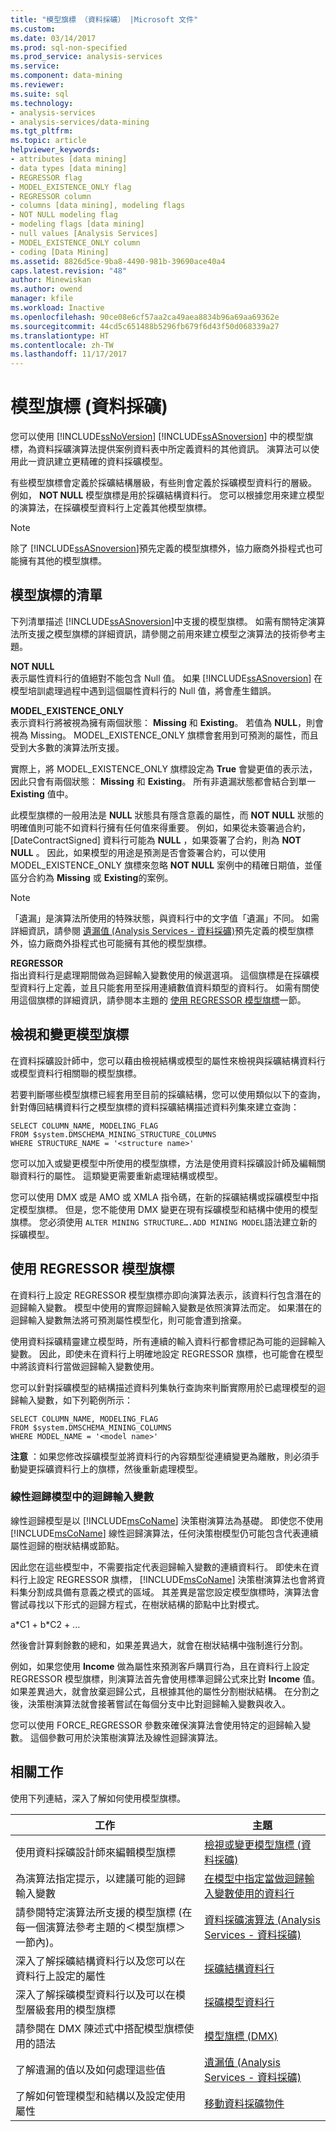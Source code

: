 ```yaml
---
title: "模型旗標 （資料採礦） |Microsoft 文件"
ms.custom: 
ms.date: 03/14/2017
ms.prod: sql-non-specified
ms.prod_service: analysis-services
ms.service: 
ms.component: data-mining
ms.reviewer: 
ms.suite: sql
ms.technology:
- analysis-services
- analysis-services/data-mining
ms.tgt_pltfrm: 
ms.topic: article
helpviewer_keywords:
- attributes [data mining]
- data types [data mining]
- REGRESSOR flag
- MODEL_EXISTENCE_ONLY flag
- REGRESSOR column
- columns [data mining], modeling flags
- NOT NULL modeling flag
- modeling flags [data mining]
- null values [Analysis Services]
- MODEL_EXISTENCE_ONLY column
- coding [Data Mining]
ms.assetid: 8826d5ce-9ba8-4490-981b-39690ace40a4
caps.latest.revision: "48"
author: Minewiskan
ms.author: owend
manager: kfile
ms.workload: Inactive
ms.openlocfilehash: 90ce08e6cf57aa2ca49aea8834b96a69aa69362e
ms.sourcegitcommit: 44cd5c651488b5296fb679f6d43f50d068339a27
ms.translationtype: HT
ms.contentlocale: zh-TW
ms.lasthandoff: 11/17/2017
---
```

# <a name="modeling-flags-data-mining"></a>模型旗標 (資料採礦)
  您可以使用 [!INCLUDE[ssNoVersion](../../includes/ssnoversion-md.md)] [!INCLUDE[ssASnoversion](../../includes/ssasnoversion-md.md)] 中的模型旗標，為資料採礦演算法提供案例資料表中所定義資料的其他資訊。 演算法可以使用此一資訊建立更精確的資料採礦模型。  
  
 有些模型旗標會定義於採礦結構層級，有些則會定義於採礦模型資料行的層級。 例如， **NOT NULL** 模型旗標是用於採礦結構資料行。 您可以根據您用來建立模型的演算法，在採礦模型資料行上定義其他模型旗標。  
  
> [!NOTE]  
>  除了 [!INCLUDE[ssASnoversion](../../includes/ssasnoversion-md.md)]預先定義的模型旗標外，協力廠商外掛程式也可能擁有其他的模型旗標。  
  
## <a name="list-of-modeling-flags"></a>模型旗標的清單  
 下列清單描述 [!INCLUDE[ssASnoversion](../../includes/ssasnoversion-md.md)]中支援的模型旗標。 如需有關特定演算法所支援之模型旗標的詳細資訊，請參閱之前用來建立模型之演算法的技術參考主題。  
  
 **NOT NULL**  
 表示屬性資料行的值絕對不能包含 Null 值。 如果 [!INCLUDE[ssASnoversion](../../includes/ssasnoversion-md.md)] 在模型培訓處理過程中遇到這個屬性資料行的 Null 值，將會產生錯誤。  
  
 **MODEL_EXISTENCE_ONLY**  
 表示資料行將被視為擁有兩個狀態： **Missing** 和 **Existing**。 若值為 **NULL**，則會視為 Missing。 MODEL_EXISTENCE_ONLY 旗標會套用到可預測的屬性，而且受到大多數的演算法所支援。  
  
 實際上，將 MODEL_EXISTENCE_ONLY 旗標設定為 **True** 會變更值的表示法，因此只會有兩個狀態： **Missing** 和 **Existing**。 所有非遺漏狀態都會結合到單一 **Existing** 值中。  
  
 此模型旗標的一般用法是 **NULL** 狀態具有隱含意義的屬性，而 **NOT NULL** 狀態的明確值則可能不如資料行擁有任何值來得重要。 例如，如果從未簽署過合約，[DateContractSigned] 資料行可能為 **NULL** ，如果簽署了合約，則為 **NOT NULL** 。 因此，如果模型的用途是預測是否會簽署合約，可以使用 MODEL_EXISTENCE_ONLY 旗標來忽略 **NOT NULL** 案例中的精確日期值，並僅區分合約為 **Missing** 或 **Existing**的案例。  
  
> [!NOTE]  
>  「遺漏」是演算法所使用的特殊狀態，與資料行中的文字值「遺漏」不同。 如需詳細資訊，請參閱 [遺漏值 &#40;Analysis Services - 資料採礦&#41;](../../analysis-services/data-mining/missing-values-analysis-services-data-mining.md)預先定義的模型旗標外，協力廠商外掛程式也可能擁有其他的模型旗標。  
  
 **REGRESSOR**  
 指出資料行是處理期間做為迴歸輸入變數使用的候選選項。 這個旗標是在採礦模型資料行上定義，並且只能套用至採用連續數值資料類型的資料行。 如需有關使用這個旗標的詳細資訊，請參閱本主題的 [使用 REGRESSOR 模型旗標](#bkmk_UseRegressors)一節。  
  
## <a name="viewing-and-changing-modeling-flags"></a>檢視和變更模型旗標  
 在資料採礦設計師中，您可以藉由檢視結構或模型的屬性來檢視與採礦結構資料行或模型資料行相關聯的模型旗標。  
  
 若要判斷哪些模型旗標已經套用至目前的採礦結構，您可以使用類似以下的查詢，針對傳回結構資料行之模型旗標的資料採礦結構描述資料列集來建立查詢：  
  
```  
SELECT COLUMN_NAME, MODELING_FLAG  
FROM $system.DMSCHEMA_MINING_STRUCTURE_COLUMNS  
WHERE STRUCTURE_NAME = '<structure name>'  
```  
  
 您可以加入或變更模型中所使用的模型旗標，方法是使用資料採礦設計師及編輯關聯資料行的屬性。 這類變更需要重新處理結構或模型。  
  
 您可以使用 DMX 或是 AMO 或 XMLA 指令碼，在新的採礦結構或採礦模型中指定模型旗標。 但是，您不能使用 DMX 變更在現有採礦模型和結構中使用的模型旗標。 您必須使用 `ALTER MINING STRUCTURE….ADD MINING MODEL`語法建立新的採礦模型。  
  
##  <a name="bkmk_UseRegressors"></a> 使用 REGRESSOR 模型旗標  
 在資料行上設定 REGRESSOR 模型旗標亦即向演算法表示，該資料行包含潛在的迴歸輸入變數。 模型中使用的實際迴歸輸入變數是依照演算法而定。 如果潛在的迴歸輸入變數無法將可預測屬性模型化，則可能會遭到捨棄。  
  
 使用資料採礦精靈建立模型時，所有連續的輸入資料行都會標記為可能的迴歸輸入變數。 因此，即使未在資料行上明確地設定 REGRESSOR 旗標，也可能會在模型中將該資料行當做迴歸輸入變數使用。  
  
 您可以針對採礦模型的結構描述資料列集執行查詢來判斷實際用於已處理模型的迴歸輸入變數，如下列範例所示：  
  
```  
SELECT COLUMN_NAME, MODELING_FLAG  
FROM $system.DMSCHEMA_MINING_COLUMNS  
WHERE MODEL_NAME = '<model name>'  
```  
  
 **注意** ：如果您修改採礦模型並將資料行的內容類型從連續變更為離散，則必須手動變更採礦資料行上的旗標，然後重新處理模型。  
  
### <a name="regressors-in-linear-regression-models"></a>線性迴歸模型中的迴歸輸入變數  
 線性迴歸模型是以 [!INCLUDE[msCoName](../../includes/msconame-md.md)] 決策樹演算法為基礎。 即使您不使用 [!INCLUDE[msCoName](../../includes/msconame-md.md)] 線性迴歸演算法，任何決策樹模型仍可能包含代表連續屬性迴歸的樹狀結構或節點。  
  
 因此您在這些模型中，不需要指定代表迴歸輸入變數的連續資料行。 即使未在資料行上設定 REGRESSOR 旗標， [!INCLUDE[msCoName](../../includes/msconame-md.md)] 決策樹演算法也會將資料集分割成具備有意義之模式的區域。 其差異是當您設定模型旗標時，演算法會嘗試尋找以下形式的迴歸方程式，在樹狀結構的節點中比對模式。  
  
 a*C1 + b\*C2 + ...  
  
 然後會計算剩餘數的總和，如果差異過大，就會在樹狀結構中強制進行分割。  
  
 例如，如果您使用 **Income** 做為屬性來預測客戶購買行為，且在資料行上設定 REGRESSOR 模型旗標，則演算法首先會使用標準迴歸公式來比對 **Income** 值。 如果差異過大，就會放棄迴歸公式，且根據其他的屬性分割樹狀結構。 在分割之後，決策樹演算法就會接著嘗試在每個分支中比對迴歸輸入變數與收入。  
  
 您可以使用 FORCE_REGRESSOR 參數來確保演算法會使用特定的迴歸輸入變數。 這個參數可用於決策樹演算法及線性迴歸演算法。  
  
## <a name="related-tasks"></a>相關工作  
 使用下列連結，深入了解如何使用模型旗標。  
  
|工作|主題|  
|----------|-----------|  
|使用資料採礦設計師來編輯模型旗標|[檢視或變更模型旗標 &#40;資料採礦&#41;](../../analysis-services/data-mining/view-or-change-modeling-flags-data-mining.md)|  
|為演算法指定提示，以建議可能的迴歸輸入變數|[在模型中指定當做迴歸輸入變數使用的資料行](../../analysis-services/data-mining/specify-a-column-to-use-as-regressor-in-a-model.md)|  
|請參閱特定演算法所支援的模型旗標 (在每一個演算法參考主題的＜模型旗標＞一節內)。|[資料採礦演算法 &#40;Analysis Services - 資料採礦&#41;](../../analysis-services/data-mining/data-mining-algorithms-analysis-services-data-mining.md)|  
|深入了解採礦結構資料行以及您可以在資料行上設定的屬性|[採礦結構資料行](../../analysis-services/data-mining/mining-structure-columns.md)|  
|深入了解採礦模型資料行以及可以在模型層級套用的模型旗標|[採礦模型資料行](../../analysis-services/data-mining/mining-model-columns.md)|  
|請參閱在 DMX 陳述式中搭配模型旗標使用的語法|[模型旗標 &#40;DMX&#41;](../../dmx/modeling-flags-dmx.md)|  
|了解遺漏的值以及如何處理這些值|[遺漏值 &#40;Analysis Services - 資料採礦&#41;](../../analysis-services/data-mining/missing-values-analysis-services-data-mining.md)|  
|了解如何管理模型和結構以及設定使用屬性|[移動資料採礦物件](../../analysis-services/data-mining/moving-data-mining-objects.md)|  
  
  
